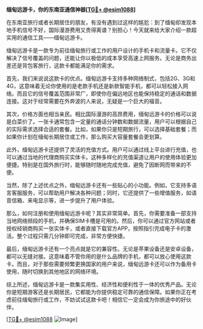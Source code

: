 **缅甸远游卡，你的东南亚通信神器[[TG💪+ @esim1088](https://t.me/s/esim1088)]**

在东南亚旅行或者长期居住的朋友，有没有遇到过这样的尴尬：到了缅甸却发现本地手机信号不好，国际漫游费用又贵得离谱？别担心！今天就来给大家介绍一款超实用的通信工具——缅甸远游卡。

缅甸远游卡是一款专为前往缅甸旅行或工作的用户设计的手机卡和流量卡。它不仅解决了信号覆盖的问题，还能让你以极低的成本享受高速上网服务。无论是商务出差还是背包客旅行，这款卡都能满足你的需求。

首先，我们来说说这款卡的优点。缅甸远游卡支持多种网络制式，包括2G、3G和4G，这意味着无论你使用的是老款手机还是新款智能手机，都可以轻松接入网络。而且它的信号覆盖范围非常广，即使你在偏远地区也能保持稳定的通话和数据连接。这对于经常需要在外奔波的人来说，无疑是一个巨大的福音。

其次，价格方面也相当亲民。相比国际漫游的高昂费用，缅甸远游卡的价格可以说是白菜价了。一张卡通常包含一定量的通话分钟数和数据流量，用户可以根据自己的实际需求选择合适的套餐。比如，如果你只是短期旅行，可以选择基础套餐；而如果你计划在缅甸长期居住或工作，那么购买大容量套餐会更划算。

此外，缅甸远游卡还提供了灵活的充值方式。用户可以通过线上平台进行充值，也可以通过当地的代理商购买实体卡。这种多样化的充值渠道让用户的使用体验更加便捷。特别是在国外旅行时，能够随时随地完成充值，避免了因断网而带来的不便。

当然，除了上述优点之外，缅甸远游卡还有一些贴心的小功能。例如，它支持多语言客服服务，可以帮助用户解决各种问题；同时，它还提供了一些增值服务，如语音信箱、来电显示等，进一步提升了用户体验。

那么，如何注册和使用缅甸远游卡呢？其实非常简单。首先，你需要准备一部支持当地网络频段的手机，并确保SIM卡槽是可用的。然后，你可以通过官方网站或者授权经销商购买一张实体卡，或者直接下载官方APP，按照指引完成电子卡的激活。整个过程只需几分钟即可完成，非常方便快捷。

最后，缅甸远游卡还有一个亮点就是它的兼容性。无论是苹果设备还是安卓设备，都可以无缝对接。这意味着不管你用的是什么品牌的手机，都可以放心使用这款卡。而且，对于那些需要频繁更换国家的用户来说，缅甸远游卡还可以作为备用卡使用，随时切换到其他地区的网络环境。

综上所述，缅甸远游卡是一款集实用性、经济性和便利性于一体的优秀产品。无论你是短期游客还是长期居民，它都能为你提供稳定可靠的通信保障。如果你正在考虑前往缅甸旅行或工作，不妨试试这款卡吧！相信它一定会成为你旅途中的好伙伴。

[[TG💪+ @esim1088](https://t.me/s/esim1088) ![Image](https://i.postimg.cc/4NQfJmqS/Snipaste-2025-05-13-00-14-12.png)]